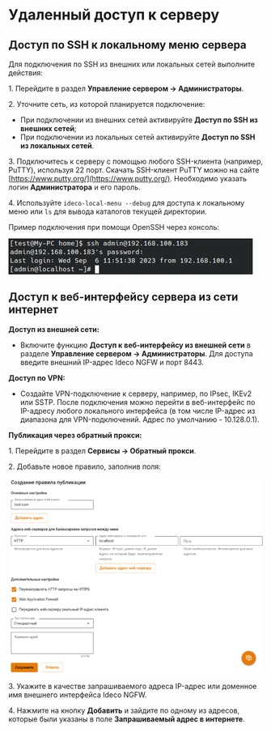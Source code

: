 # Удаленный доступ к серверу

## Доступ по SSH к локальному меню сервера

Для подключения по SSH из внешних или локальных сетей выполните действия:

1\. Перейдите в раздел **Управление сервером -> Администраторы**.

2\. Уточните сеть, из которой планируется подключение:
   * При подключении из внешних сетей активируйте **Доступ по SSH из внешних сетей**;
   * При подключении из локальных сетей активируйте **Доступ по SSH из локальных сетей**.

3\. Подключитесь к серверу с помощью любого SSH-клиента (например, PuTTY), используя 22 порт. Скачать SSH-клиент PuTTY можно на сайте [https://www.putty.org/](https://www.putty.org/). Необходимо указать логин **Администратора** и его пароль.

4\. Используйте `ideco-local-menu --debug` для доступа к локальному меню или `ls` для вывода каталогов текущей директории.

Пример подключения при помощи OpenSSH через консоль:

![](/.gitbook/assets/remote-access-for-server-management.png)

## Доступ к веб-интерфейсу сервера из сети интернет

**Доступ из внешней сети:**

* Включите функцию **Доступ к веб-интерфейсу из внешней сети** в разделе **Управление сервером -> Администраторы**. Для доступа введите внешний IP-адрес Ideco NGFW и порт 8443.

**Доступ по VPN:**

* Создайте VPN-подключение к серверу, например, по IPsec, IKEv2 или SSTP. После подключения можно перейти в веб-интерфейс по IP-адресу любого локального интерфейса (в том числе IP-адрес из диапазона для VPN-подключений. Адрес по умолчанию - 10.128.0.1).

**Публикация через обратный прокси:**

1\. Перейдите в раздел **Сервисы -> Обратный прокси**.

2\.  Добавьте новое правило, заполнив поля:

![](/.gitbook/assets/reverse-proxy2.png)

3\. Укажите в качестве запрашиваемого адреса IP-адрес или доменное имя внешнего интерфейса Ideco NGFW.

4\. Нажмите на кнопку **Добавить** и зайдите по одному из адресов, которые были указаны в поле **Запрашиваемый адрес в интернете**.
